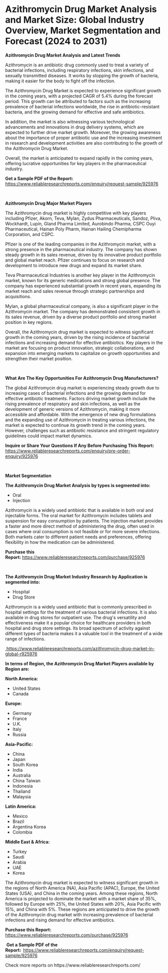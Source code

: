 <p><h1>Azithromycin Drug Market Analysis and Market Size: Global Industry Overview, Market Segmentation and Forecast (2024 to 2031)</h1></p><p><strong>Azithromycin Drug Market Analysis and Latest Trends</strong></p>
<p><p>Azithromycin is an antibiotic drug commonly used to treat a variety of bacterial infections, including respiratory infections, skin infections, and sexually transmitted diseases. It works by stopping the growth of bacteria, making it easier for the body to fight off the infection.</p><p>The Azithromycin Drug Market is expected to experience significant growth in the coming years, with a projected CAGR of 5.4% during the forecast period. This growth can be attributed to factors such as the increasing prevalence of bacterial infections worldwide, the rise in antibiotic-resistant bacteria, and the growing demand for effective and safe antibiotics.</p><p>In addition, the market is also witnessing various technological advancements and innovations in drug delivery systems, which are expected to further drive market growth. Moreover, the growing awareness about the importance of proper antibiotic use and the increasing investment in research and development activities are also contributing to the growth of the Azithromycin Drug Market.</p><p>Overall, the market is anticipated to expand rapidly in the coming years, offering lucrative opportunities for key players in the pharmaceutical industry.</p></p>
<p><strong>Get a Sample PDF of the Report:&nbsp;</strong> <a href="https://www.reliableresearchreports.com/enquiry/request-sample/925976">https://www.reliableresearchreports.com/enquiry/request-sample/925976</a></p>
<p>&nbsp;</p>
<p><strong>Azithromycin Drug Major Market Players</strong></p>
<p><p>The Azithromycin drug market is highly competitive with key players including Pfizer, Akorn, Teva, Mylan, Zydus Pharmaceuticals, Sandoz, Pliva, Wockhardt, Lupin, Gland Pharma Limited, Aurobindo Pharma, CSPC Ouyi Pharmaceutical, Hainan Poly Pharm, Hainan Hailing Chemipharma Corporation, and CSPC. </p><p>Pfizer is one of the leading companies in the Azithromycin market, with a strong presence in the pharmaceutical industry. The company has shown steady growth in its sales revenue, driven by its innovative product portfolio and global market reach. Pfizer continues to focus on research and development to introduce new drugs and expand its market share.</p><p>Teva Pharmaceutical Industries is another key player in the Azithromycin market, known for its generic medications and strong global presence. The company has experienced substantial growth in recent years, expanding its market reach and sales revenue through strategic partnerships and acquisitions.</p><p>Mylan, a global pharmaceutical company, is also a significant player in the Azithromycin market. The company has demonstrated consistent growth in its sales revenue, driven by a diverse product portfolio and strong market position in key regions.</p><p>Overall, the Azithromycin drug market is expected to witness significant growth in the coming years, driven by the rising incidence of bacterial infections and increasing demand for effective antibiotics. Key players in the market are focusing on product innovation, strategic collaborations, and expansion into emerging markets to capitalize on growth opportunities and strengthen their market position.</p></p>
<p>&nbsp;</p>
<p><strong>What Are The Key Opportunities For Azithromycin Drug Manufacturers?</strong></p>
<p><p>The global Azithromycin drug market is experiencing steady growth due to increasing cases of bacterial infections and the growing demand for effective antibiotic treatments. Factors driving market growth include the rising prevalence of respiratory and skin infections, as well as the development of generic versions of Azithromycin, making it more accessible and affordable. With the emergence of new drug formulations and the expanding use of Azithromycin in treating various infections, the market is expected to continue its growth trend in the coming years. However, challenges such as antibiotic resistance and stringent regulatory guidelines could impact market dynamics.</p></p>
<p><strong>Inquire or Share Your Questions If Any Before Purchasing This Report:</strong> <a href="https://www.reliableresearchreports.com/enquiry/pre-order-enquiry/925976">https://www.reliableresearchreports.com/enquiry/pre-order-enquiry/925976</a></p>
<p>&nbsp;</p>
<p><strong>Market Segmentation</strong></p>
<p><strong>The Azithromycin Drug Market Analysis by types is segmented into:</strong></p>
<p><ul><li>Oral</li><li>Injection</li></ul></p>
<p><p>Azithromycin is a widely used antibiotic that is available in both oral and injectable forms. The oral market for Azithromycin includes tablets and suspension for easy consumption by patients. The injection market provides a faster and more direct method of administering the drug, often used in cases where oral consumption is not feasible or for more severe infections. Both markets cater to different patient needs and preferences, offering flexibility in how the medication can be administered.</p></p>
<p><strong>Purchase this Report:&nbsp;</strong><a href="https://www.reliableresearchreports.com/purchase/925976">https://www.reliableresearchreports.com/purchase/925976</a></p>
<p>&nbsp;</p>
<p><strong>The Azithromycin Drug Market Industry Research by Application is segmented into:</strong></p>
<p><ul><li>Hospital</li><li>Drug Store</li></ul></p>
<p><p>Azithromycin is a widely used antibiotic that is commonly prescribed in hospital settings for the treatment of various bacterial infections. It is also available in drug stores for outpatient use. The drug's versatility and effectiveness make it a popular choice for healthcare providers in both hospital and drug store settings. Its broad spectrum of activity against different types of bacteria makes it a valuable tool in the treatment of a wide range of infections.</p></p>
<p><a href="https://www.reliableresearchreports.com/azithromycin-drug-market-in-global-r925976">&nbsp;https://www.reliableresearchreports.com/azithromycin-drug-market-in-global-r925976</a></p>
<p><strong>In terms of Region, the Azithromycin Drug Market Players available by Region are:</strong></p>
<p>
    <p> <strong> North America: </strong>
        <ul>
            <li>United States</li>
            <li>Canada</li>
        </ul>
        </p> 
    <p> <strong> Europe: </strong>
        <ul>
            <li>Germany</li>
            <li>France</li>
            <li>U.K.</li>
            <li>Italy</li>
            <li>Russia</li>
        </ul>
        </p> 
    <p> <strong> Asia-Pacific: </strong>
        <ul>
            <li>China</li>
            <li>Japan</li>
            <li>South Korea</li>
            <li>India</li>
            <li>Australia</li>
            <li>China Taiwan</li>
            <li>Indonesia</li>
            <li>Thailand</li>
            <li>Malaysia</li>
        </ul>
        </p> 
    <p> <strong> Latin America: </strong>
        <ul>
            <li>Mexico</li>
            <li>Brazil</li>
            <li>Argentina Korea</li>
            <li>Colombia</li>
        </ul>
        </p> 
    <p> <strong> Middle East & Africa: </strong>
        <ul>
            <li>Turkey</li>
            <li>Saudi</li>
            <li>Arabia</li>
            <li>UAE</li>
            <li>Korea</li>
        </ul>
    </p>
    </p>
<p><p>The Azithromycin drug market is expected to witness significant growth in the regions of North America (NA), Asia Pacific (APAC), Europe, the United States (USA), and China in the coming years. Among these regions, North America is projected to dominate the market with a market share of 35%, followed by Europe with 25%, the United States with 20%, Asia Pacific with 15%, and China with 5%. These regions are anticipated to drive the growth of the Azithromycin drug market with increasing prevalence of bacterial infections and rising demand for effective antibiotics.</p></p>
<p><strong>Purchase this Report: </strong><a href="https://www.reliableresearchreports.com/purchase/925976">https://www.reliableresearchreports.com/purchase/925976</a></p>
<p>&nbsp;<strong>Get a Sample PDF of the Report:&nbsp;&nbsp;</strong><a href="https://www.reliableresearchreports.com/enquiry/request-sample/925976">https://www.reliableresearchreports.com/enquiry/request-sample/925976</a></p>
<p><strong></strong></p>
<p>Check more reports on https://www.reliableresearchreports.com/</p>